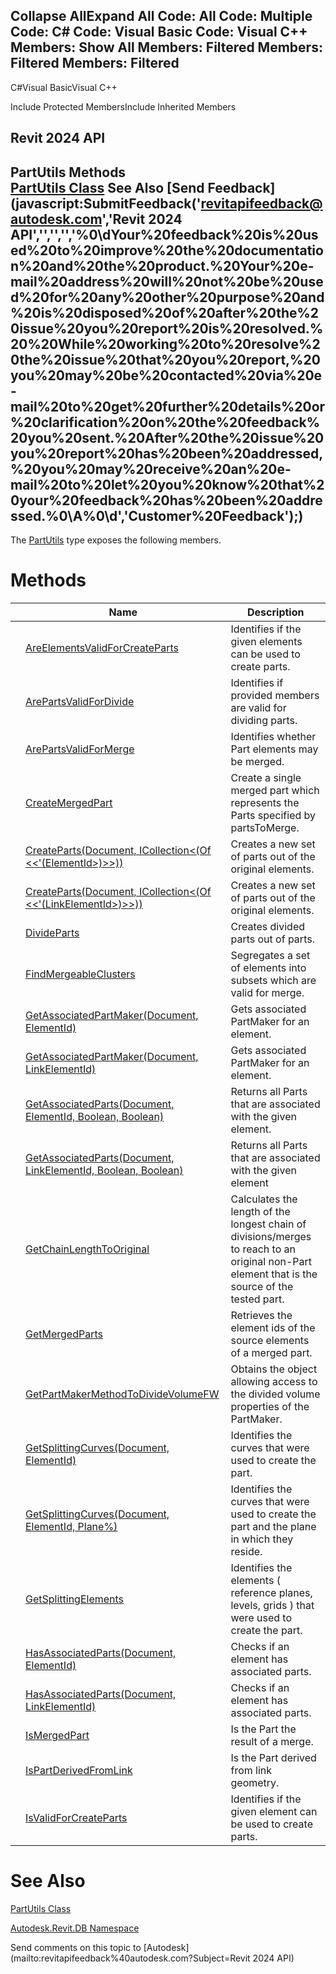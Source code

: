 ﻿

Collapse AllExpand All Code: All Code: Multiple Code: C# Code: Visual Basic Code: Visual C++  Members: Show All Members: Filtered Members: Filtered Members: Filtered   
---  
  
C#Visual BasicVisual C++

Include Protected MembersInclude Inherited Members

Revit 2024 API  
---  
PartUtils Methods  
[PartUtils Class](a7384ccf-cd2b-9080-38d3-58b1253cd8e4.md) See Also [Send Feedback](javascript:SubmitFeedback\('revitapifeedback@autodesk.com','Revit 2024 API','','','','%0\\dYour%20feedback%20is%20used%20to%20improve%20the%20documentation%20and%20the%20product.%20Your%20e-mail%20address%20will%20not%20be%20used%20for%20any%20other%20purpose%20and%20is%20disposed%20of%20after%20the%20issue%20you%20report%20is%20resolved.%20%20While%20working%20to%20resolve%20the%20issue%20that%20you%20report,%20you%20may%20be%20contacted%20via%20e-mail%20to%20get%20further%20details%20or%20clarification%20on%20the%20feedback%20you%20sent.%20After%20the%20issue%20you%20report%20has%20been%20addressed,%20you%20may%20receive%20an%20e-mail%20to%20let%20you%20know%20that%20your%20feedback%20has%20been%20addressed.%0\\A%0\\d','Customer%20Feedback'\);)  
---  
  
The [PartUtils](a7384ccf-cd2b-9080-38d3-58b1253cd8e4.md) type exposes the following members.

# Methods

|  | Name | Description |
| --- | --- | --- |
|  | [AreElementsValidForCreateParts](5cbd9192-b16a-d34e-9cba-75d8a34e3424.md) | Identifies if the given elements can be used to create parts. |
|  | [ArePartsValidForDivide](cc2eb56c-703f-6bec-14ad-67237389d479.md) | Identifies if provided members are valid for dividing parts. |
|  | [ArePartsValidForMerge](fd03fb06-da32-0e66-2b01-8f3926788162.md) | Identifies whether Part elements may be merged. |
|  | [CreateMergedPart](062db0b2-fe9b-49a5-52e7-caa5297a05d1.md) | Create a single merged part which represents the Parts specified by partsToMerge. |
|  | [CreateParts(Document, ICollection<(Of <<'(ElementId>)>>))](64df9046-53f3-16d9-f6aa-957a3b3d73b5.md) | Creates a new set of parts out of the original elements. |
|  | [CreateParts(Document, ICollection<(Of <<'(LinkElementId>)>>))](fcadf274-66b3-21df-aaba-00ea79c70dcb.md) | Creates a new set of parts out of the original elements. |
|  | [DivideParts](45950f87-1cd6-fdfa-5167-1f42fb7b2c6b.md) | Creates divided parts out of parts. |
|  | [FindMergeableClusters](283fcb8d-2b4b-1d2b-bd02-157ab722f1f8.md) | Segregates a set of elements into subsets which are valid for merge. |
|  | [GetAssociatedPartMaker(Document, ElementId)](e0568bef-0c22-177d-a537-f1cf85285876.md) | Gets associated PartMaker for an element. |
|  | [GetAssociatedPartMaker(Document, LinkElementId)](8eb8008e-fc94-3bed-4000-270041373bdb.md) | Gets associated PartMaker for an element. |
|  | [GetAssociatedParts(Document, ElementId, Boolean, Boolean)](73e42274-0b32-4109-db26-7c980504264d.md) | Returns all Parts that are associated with the given element. |
|  | [GetAssociatedParts(Document, LinkElementId, Boolean, Boolean)](a2eab773-d518-ad13-162c-1f5ff402aeef.md) | Returns all Parts that are associated with the given element |
|  | [GetChainLengthToOriginal](be9f42c2-7db1-4c6b-5d93-1263bf16f02e.md) | Calculates the length of the longest chain of divisions/merges to reach to an original non-Part element that is the source of the tested part. |
|  | [GetMergedParts](8d2c68f0-386b-75ae-c779-25c7050d4afc.md) | Retrieves the element ids of the source elements of a merged part. |
|  | [GetPartMakerMethodToDivideVolumeFW](3af27a3a-64c0-517f-f37d-601fae0e9fe1.md) | Obtains the object allowing access to the divided volume properties of the PartMaker. |
|  | [GetSplittingCurves(Document, ElementId)](d99625f8-3fc4-aace-bfe7-b1705ea2d195.md) | Identifies the curves that were used to create the part. |
|  | [GetSplittingCurves(Document, ElementId, Plane%)](c628a082-da8c-7698-5b76-d2eaf49d6381.md) | Identifies the curves that were used to create the part and the plane in which they reside. |
|  | [GetSplittingElements](bdf7331d-978c-3e94-bf05-43f2e6394aaf.md) | Identifies the elements ( reference planes, levels, grids ) that were used to create the part. |
|  | [HasAssociatedParts(Document, ElementId)](085bed8c-760b-dfad-08f6-28fe0db2a272.md) | Checks if an element has associated parts. |
|  | [HasAssociatedParts(Document, LinkElementId)](5c9afcd0-f20c-519a-1a8c-938ceafdeb2a.md) | Checks if an element has associated parts. |
|  | [IsMergedPart](ef0a6341-df93-54ce-99dd-6d61e4c5fcdc.md) | Is the Part the result of a merge. |
|  | [IsPartDerivedFromLink](0dba54fe-2b41-b827-86cf-b97d5f550c64.md) | Is the Part derived from link geometry. |
|  | [IsValidForCreateParts](041b18f8-6cac-6ade-5f37-793f9b68cb0c.md) | Identifies if the given element can be used to create parts. |
  
# See Also

[PartUtils Class](a7384ccf-cd2b-9080-38d3-58b1253cd8e4.md)

[Autodesk.Revit.DB Namespace](87546ba7-461b-c646-cbb1-2cb8f5bff8b2.md)

Send comments on this topic to [Autodesk](mailto:revitapifeedback%40autodesk.com?Subject=Revit 2024 API)